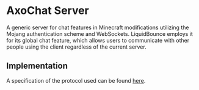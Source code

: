 # AxoChat Server
A generic server for chat features in Minecraft modifications utilizing the Mojang authentication scheme and WebSockets. LiquidBounce employs it for its global chat feature, which allows users to communicate with other people using the client regardless of the current server.

## Implementation
A specification of the protocol used can be found [here](PROTOCOL.md).
